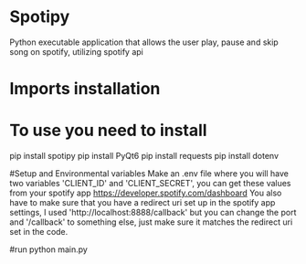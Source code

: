 # Spotipy
Python executable application that allows the user play, pause and skip song on spotify, utilizing spotify api

# Imports installation
# To use you need to install
pip install spotipy
pip install PyQt6
pip install requests
pip install dotenv

#Setup and Environmental variables 
Make an .env file where you will have two variables 'CLIENT_ID' and 'CLIENT_SECRET', you can get these values from your spotify app https://developer.spotify.com/dashboard
You also have to make sure that you have a redirect uri set up in the spotify app settings, I used 'http://localhost:8888/callback' but you can change the port and '/callback' to something else, just make sure it matches the redirect uri set in the code.

#run
python main.py
